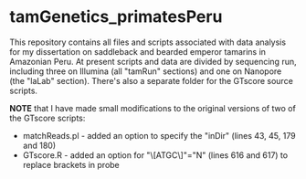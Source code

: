 # tamGenetics_primatesPeru

This repository contains all files and scripts associated with data analysis for my dissertation on saddleback and bearded emperor tamarins in Amazonian Peru. At present scripts and data are divided by sequencing run, including three on Illumina (all "tamRun" sections) and one on Nanopore (the "laLab" section). There's also a separate folder for the GTscore source scripts. 

**NOTE** that I have made small modifications to the original versions of two of the GTscore scripts:
* matchReads.pl - added an option to specify the "inDir" (lines 43, 45, 179 and 180)
* GTscore.R - added an option for "\\[ATGC\\]"="N" (lines 616 and 617) to replace brackets in probe

